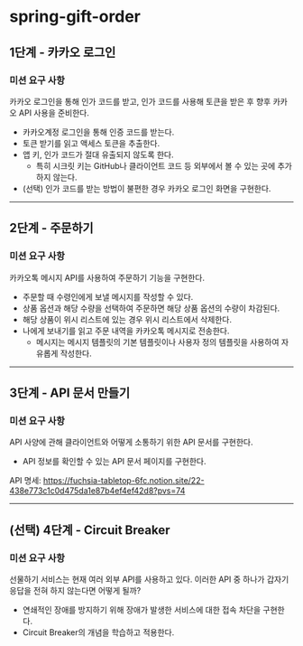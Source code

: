 # spring-gift-order

## 1단계 - 카카오 로그인

### 미션 요구 사항

카카오 로그인을 통해 인가 코드를 받고, 인가 코드를 사용해 토큰을 받은 후 향후 카카오 API 사용을 준비한다.

* 카카오계정 로그인을 통해 인증 코드를 받는다.
* 토큰 받기를 읽고 액세스 토큰을 추출한다.
* 앱 키, 인가 코드가 절대 유출되지 않도록 한다.
    * 특히 시크릿 키는 GitHub나 클라이언트 코드 등 외부에서 볼 수 있는 곳에 추가하지 않는다.
* (선택) 인가 코드를 받는 방법이 불편한 경우 카카오 로그인 화면을 구현한다.

---

## 2단계 - 주문하기

### 미션 요구 사항

카카오톡 메시지 API를 사용하여 주문하기 기능을 구현한다.

* 주문할 때 수령인에게 보낼 메시지를 작성할 수 있다.
* 상품 옵션과 해당 수량을 선택하여 주문하면 해당 상품 옵션의 수량이 차감된다.
* 해당 상품이 위시 리스트에 있는 경우 위시 리스트에서 삭제한다.
* 나에게 보내기를 읽고 주문 내역을 카카오톡 메시지로 전송한다.
    * 메시지는 메시지 템플릿의 기본 템플릿이나 사용자 정의 템플릿을 사용하여 자유롭게 작성한다.

---

## 3단계 - API 문서 만들기

### 미션 요구 사항

API 사양에 관해 클라이언트와 어떻게 소통하기 위한 API 문서를 구현한다.

* API 정보를 확인할 수 있는 API 문서 페이지를 구현한다.

API 명세: https://fuchsia-tabletop-6fc.notion.site/22-438e773c1c0d475da1e87b4ef4ef42d8?pvs=74

---

## (선택) 4단계 - Circuit Breaker

### 미션 요구 사항

선물하기 서비스는 현재 여러 외부 API를 사용하고 있다. 이러한 API 중 하나가 갑자기 응답을 전혀 하지 않는다면 어떻게 될까?

* 연쇄적인 장애를 방지하기 위해 장애가 발생한 서비스에 대한 접속 차단을 구현한다.
* Circuit Breaker의 개념을 학습하고 적용한다.

